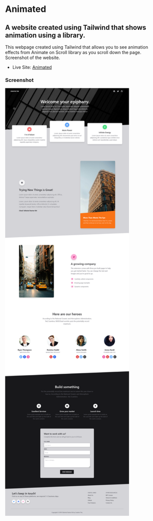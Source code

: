 <h1>Animated</h1>

<h2>A website created using Tailwind that shows animation using a library.</h2>

<p>This webpage created using Tailwind that allows you to see animation effects from Animate on Scroll library as you scroll down the page. Screenshot of the website.</p>

- Live Site: [Animated](https://animated-site-project.netlify.app/)

### Screenshot

<img src="./screenshot.png" width="400">
